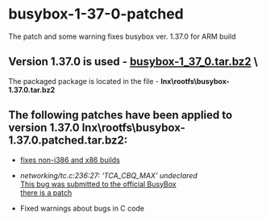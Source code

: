 # busybox-1-37-0-patched
The patch and some warning fixes busybox ver. 1.37.0 for ARM build

## Version 1.37.0 is used - [busybox-1_37_0.tar.bz2](https://git.busybox.net/busybox/snapshot/busybox-1_37_0.tar.bz2) \
The packaged package is located in the file - **lnx\rootfs\busybox-1.37.0.tar.bz2**

## The following patches have been applied to version 1.37.0 **lnx\rootfs\busybox-1.37.0.patched.tar.bz2**:

- [fixes non-i386 and x86 builds](https://lists.busybox.net/pipermail/busybox/2024-October/090953.html)

- *networking/tc.c:236:27: 'TCA_CBQ_MAX' undeclared* \
[This bug was submitted to the official BusyBox](https://bugs.busybox.net/show_bug.cgi?id=15931) \
[there is a patch](https://bugs.busybox.net/attachment.cgi?id=9751)

- Fixed warnings about bugs in C code